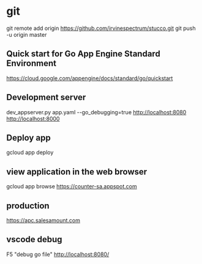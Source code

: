 # git

git remote add origin https://github.com/irvinespectrum/stucco.git
git push -u origin master

## Quick start for Go App Engine Standard Environment

<https://cloud.google.com/appengine/docs/standard/go/quickstart>

## Development server

dev_appserver.py app.yaml --go_debugging=true
<http://localhost:8080>
<http://localhost:8000>

## Deploy app

gcloud app deploy

## view application in the web browser

gcloud app browse
<https://counter-sa.appspot.com>

## production

<https://apc.salesamount.com>

## vscode debug

F5 "debug go file"
<http://localhost:8080/>